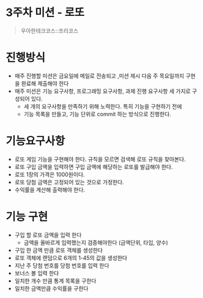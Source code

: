 # 3주차 미션 - 로또

> 우아한테크코스::프리코스

# 진행방식

- 매주 진행할 미션은 금요일에 메일로 전송되고 ,미션 제시 다음 주 목요일까지 구현을 완료해 제출해야 한다
- 매주 미션은 기능 요구사항, 프로그래밍 요구사항, 과제 진행 요구사항 세 가지로 구성되어 있다.
  - 세 개의 요구사항을 만족하기 위해 노력한다. 특히 기능을 구현하기 전에  
  - 기능 목록을 만들고, 기능 단위로 commit 하는 방식으로 진행한다.

# 기능요구사항

- 로또 게임 기능을 구현해야 한다. 규칙을 모르면 검색해 로또 규칙을 찾아본다. 
- 로또 구입 금액을 입력하면 구입 금액에 해당하는 로또를 발급해야 한다. 
- 로또 1장의 가격은 1000원이다.
- 로또 당첨 금액은 고정되어 있는 것으로 가정한다. 
- 수익률을 계산해 출력해야 한다. 

# 기능 구현

- 구입 할 로또 금액을 입력 한다 
    - 금액을 올바르게 입력했는지 검증해야한다 (금액단위, 타입, 양수)
- 구입 한 금액 만큼 로또 객체를 생성한다 
- 로또 객체에 랜덤으로 6개의 1-45의 값을 생성한다
- 지난 주 당첨 번호를 당첨 번호를 입력 한다
- 보너스 볼 입력 한다
- 일치한 개수 만큼 통계 목록을 구한다
- 일치한 금액만큼 수익률을 구한다

